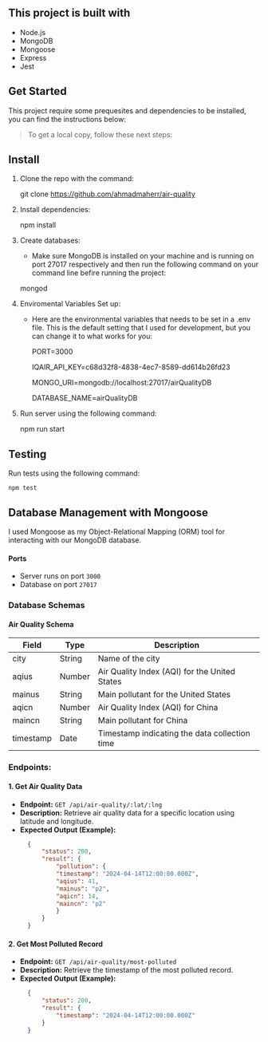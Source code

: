 ## This project is built with

- Node.js
- MongoDB
- Mongoose 
- Express
- Jest

## Get Started

This project require some prequesites and dependencies to be installed, you can find the instructions below:

> To get a local copy, follow these next steps:

## Install

1. Clone the repo with the command:

   git clone https://github.com/ahmadmaherr/air-quality
   

2. Install dependencies:

   npm install


3. Create databases:

   - Make sure MongoDB is installed on your machine and is running on port 27017 respectively and then run the following command on your command line befire running the project:

    mongod


5. Enviromental Variables Set up:

   - Here are the environmental variables that needs to be set in a .env file. This is the default setting that I used for development, but you can change it to what works for you:


      PORT=3000
      
      IQAIR_API_KEY=c68d32f8-4838-4ec7-8589-dd614b26fd23
      
      MONGO_URI=mongodb://localhost:27017/airQualityDB 
      
      DATABASE_NAME=airQualityDB


6. Run server using the following command:
      
    npm run start

## Testing

Run tests using the following command:
      
    npm test

## Database Management with Mongoose

I used Mongoose as my Object-Relational Mapping (ORM) tool for interacting with our MongoDB database.

#### Ports

- Server runs on port `3000`
- Database on port `27017`

### Database Schemas

#### Air Quality Schema

| Field       | Type   | Description                                   |
|-------------|--------|-----------------------------------------------|
| city        | String | Name of the city                              |
| aqius       | Number | Air Quality Index (AQI) for the United States |
| mainus      | String | Main pollutant for the United States          |
| aqicn       | Number | Air Quality Index (AQI) for China             |
| maincn      | String | Main pollutant for China                      |
| timestamp   | Date   | Timestamp indicating the data collection time |

### Endpoints:

#### 1. Get Air Quality Data
- **Endpoint:** `GET /api/air-quality/:lat/:lng`
- **Description:** Retrieve air quality data for a specific location using latitude and longitude.
- **Expected Output (Example):**
  ```json
    {
        "status": 200,
        "result": {
            "pollution": {
            "timestamp": "2024-04-14T12:00:00.000Z",
            "aqius": 41,
            "mainus": "p2",
            "aqicn": 14,
            "maincn": "p2"
            }
        }
    }
  ```

#### 2. Get Most Polluted Record
- **Endpoint:** `GET /api/air-quality/most-polluted`
- **Description:** Retrieve the timestamp of the most polluted record.
- **Expected Output (Example):**
  ```json
    {
        "status": 200,
        "result": {
            "timestamp": "2024-04-14T12:00:00.000Z"
        }
    }
  ```

